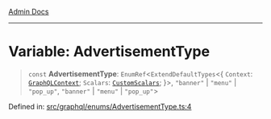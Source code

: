[Admin Docs](/)

***

# Variable: AdvertisementType

> `const` **AdvertisementType**: `EnumRef`\<`ExtendDefaultTypes`\<\{ `Context`: [`GraphQLContext`](../../../context/type-aliases/GraphQLContext.md); `Scalars`: [`CustomScalars`](../../../scalars/type-aliases/CustomScalars.md); \}\>, `"banner"` \| `"menu"` \| `"pop_up"`, `"banner"` \| `"menu"` \| `"pop_up"`\>

Defined in: [src/graphql/enums/AdvertisementType.ts:4](https://github.com/NishantSinghhhhh/talawa-api/blob/eec373445d0a4b36c011832ad5010e69e112315d/src/graphql/enums/AdvertisementType.ts#L4)
